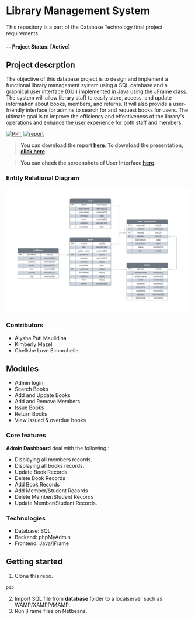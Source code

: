 # Library Management System

This repository is a part of the Database Technology final project requirements.

#### -- Project Status: [Active]

## Project descrption
The objective of this database project is to design and implement a functional library management system using a SQL database and a graphical user interface (GUI) implemented in Java using the JFrame class. The system will allow library staff to easily store, access, and update information about books, members, and returns. It will also provide a user-friendly interface for admins to search for and request books for users. The ultimate goal is to improve the efficiency and effectiveness of the library's operations and enhance the user experience for both staff and members.

[![PPT](https://img.shields.io/static/v1.svg?label=Project&message=PPT&logo=microsoft-powerpoint&style=social)]()
[![report](https://img.shields.io/static/v1.svg?label=Project&message=Report&logo=microsoft-word&style=social)]()

> **You can download the report [here](). To download the presentation, [click here]().**

> **You can check the screenshots of User Interface [here]().**

### Entity Relational Diagram
![ERD Image](ERD.png)

### Contributors
* Alysha Puti Maulidina
* Kimberly Mazel
* Chellshe Love Simorchelle


## Modules

- Admin login
- Search Books
- Add and Update Books
- Add and Remove Members
- Issue Books
- Return Books
- View issued & overdue books

### Core features
**Admin Dashboard** deal with the following : 

- Displaying all members records.
- Displaying all books records.
- Update Book Records.
- Delete Book Records
- Add Book Records
- Add Member/Student Records
- Delete Member/Student Records
- Update Member/Student Records.

### Technologies
* Database: SQL
* Backend: phpMyAdmin
* Frontend: Java/jFrame

## Getting started

1. Clone this repo.
```bash
pip 
```
2. Import SQL file from **database** folder to a localserver such as WAMP/XAMPP/MAMP.
3. Run jFrame files on Netbeans.
